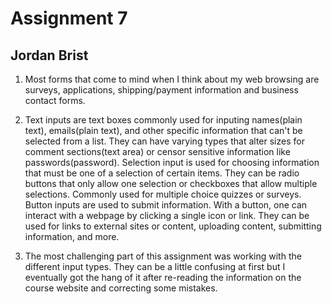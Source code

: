 # Assignment 7
## Jordan Brist

1. Most forms that come to mind when I think about my web browsing are surveys, applications, shipping/payment information and business contact forms.
2. Text inputs are text boxes commonly used for inputing names(plain text), emails(plain text), and other specific information that can't be selected from a list. They can have varying types that alter sizes for comment sections(text area) or censor sensitive information like passwords(password). Selection input is used for choosing information that must be one of a selection of certain items. They can be radio buttons that only allow one selection or checkboxes that allow multiple selections. Commonly used for multiple choice quizzes or surveys. Button inputs are used to submit information. With a button, one can interact with a webpage by clicking a single icon or link. They can be used for links to external sites or content, uploading content, submitting information, and more.

3. The most challenging part of this assignment was working with the different input types. They can be a little confusing at first but I eventually got the hang of it after re-reading the information on the course website and correcting some mistakes. 





